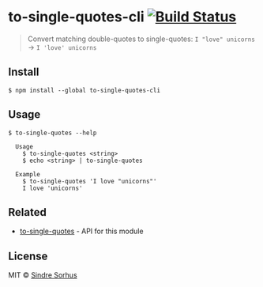 # to-single-quotes-cli [![Build Status](https://travis-ci.org/sindresorhus/to-single-quotes-cli.svg?branch=master)](https://travis-ci.org/sindresorhus/to-single-quotes-cli)

> Convert matching double-quotes to single-quotes: `I "love" unicorns` → `I 'love' unicorns`


## Install

```
$ npm install --global to-single-quotes-cli
```


## Usage

```
$ to-single-quotes --help

  Usage
    $ to-single-quotes <string>
    $ echo <string> | to-single-quotes

  Example
    $ to-single-quotes 'I love "unicorns"'
    I love 'unicorns'
```


## Related

- [to-single-quotes](https://github.com/sindresorhus/to-single-quotes) - API for this module


## License

MIT © [Sindre Sorhus](http://sindresorhus.com)
